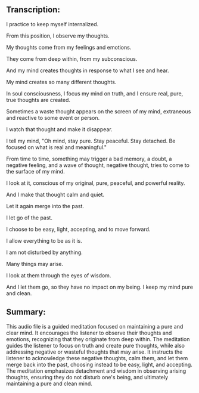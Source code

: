 ## Transcription:

I practice to keep myself internalized.

From this position, I observe my thoughts.

My thoughts come from my feelings and emotions.

They come from deep within, from my subconscious.

And my mind creates thoughts in response to what I see and hear.

My mind creates so many different thoughts.

In soul consciousness, I focus my mind on truth, and I ensure real, pure, true thoughts are created.

Sometimes a waste thought appears on the screen of my mind, extraneous and reactive to some event or person.

I watch that thought and make it disappear.

I tell my mind, "Oh mind, stay pure. Stay peaceful. Stay detached. Be focused on what is real and meaningful."

From time to time, something may trigger a bad memory, a doubt, a negative feeling, and a wave of thought, negative thought, tries to come to the surface of my mind.

I look at it, conscious of my original, pure, peaceful, and powerful reality.

And I make that thought calm and quiet.

Let it again merge into the past.

I let go of the past.

I choose to be easy, light, accepting, and to move forward.

I allow everything to be as it is.

I am not disturbed by anything.

Many things may arise.

I look at them through the eyes of wisdom.

And I let them go, so they have no impact on my being. I keep my mind pure and clean.

## Summary:

This audio file is a guided meditation focused on maintaining a pure and clear mind. It encourages the listener to observe their thoughts and emotions, recognizing that they originate from deep within. The meditation guides the listener to focus on truth and create pure thoughts, while also addressing negative or wasteful thoughts that may arise. It instructs the listener to acknowledge these negative thoughts, calm them, and let them merge back into the past, choosing instead to be easy, light, and accepting. The meditation emphasizes detachment and wisdom in observing arising thoughts, ensuring they do not disturb one's being, and ultimately maintaining a pure and clean mind.


